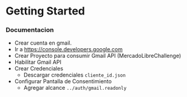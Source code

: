 # Getting Started

### Documentacion
* Crear cuenta en gmail.
* Ir a https://console.developers.google.com
* Crear Proyecto para consumir Gmail API (MercadoLibreChallenge)
* Habilitar Gmail API
* Crear Credenciales
    * Descargar credenciales `cliente_id.json`  
* Configurar Pantalla de Consentimiento
    * Agregar alcance  `../auth/gmail.readonly`
    
  
